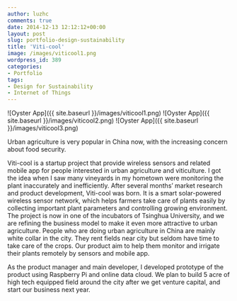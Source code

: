 ```yaml
---
author: luzhc
comments: true
date: 2014-12-13 12:12:12+00:00
layout: post
slug: portfolio-design-sustainability
title: 'Viti-cool'
image: /images/viticool1.png
wordpress_id: 389
categories:
- Portfolio
tags:
- Design for Sustainability
- Internet of Things
---
```


![Oyster App]({{ site.baseurl }}/images/viticool1.png)
![Oyster App]({{ site.baseurl }}/images/viticool2.png)
![Oyster App]({{ site.baseurl }}/images/viticool3.png)
<p>Urban agriculture is very popular in China now, with the increasing concern about food security.</p>
<p>Viti-cool is a startup project that provide wireless sensors and related mobile app for people interested in urban agriculture and viticulture. I got the idea when I saw many vineyards in my hometown were monitoring the plant inaccurately and inefficiently. After several months’ market research and product development, Viti-cool was born. It is a smart solar-powered wireless sensor network, which helps farmers take care of plants easily by collecting important plant parameters and controlling growing environment. The project is now in one of the incubators of Tsinghua University, and we are refining the business model to make it even more attractive to urban agriculture. People who are doing urban agriculture in China are mainly white collar in the city. They rent fields near city but seldom have time to take care of the crops. Our product aim to help them monitor and irrigate their plants remotely by sensors and mobile app.</p>
<p>As the product manager and main developer, I developed prototype of the product using Raspberry Pi and online data cloud. We plan to build 5 acre of high tech equipped field around the city after we get venture capital, and start our business next year.</p>
